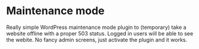 # Maintenance mode
Really simple WordPress maintenance mode plugin to (temporary) take a website offline with a proper 503 status. Logged in users will be able to see the webite. No fancy admin screens, just activate the plugin and it works.
